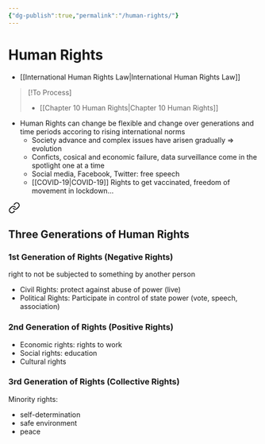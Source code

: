 ```yaml
---
{"dg-publish":true,"permalink":"/human-rights/"}
---
```


# Human Rights

- [[International Human Rights Law\|International Human Rights Law]]

>[!To Process]
>- [[Chapter 10 Human Rights\|Chapter 10 Human Rights]]


- Human Rights can change be flexible and change over generations and time periods accoring to rising international norms
	- Society advance and complex issues have arisen gradually => evolution
	- Conficts, cosical and economic failure, data surveillance come in the spotlight one at a time
	- Social media, Facebook, Twitter: free speech
	- [[COVID-19\|COVID-19]] Rights to get vaccinated, freedom of movement in lockdown...


<div class="transclusion internal-embed is-loaded"><a class="markdown-embed-link" href="/chapter-6-human-rights/#three-generations-of-human-rights" aria-label="Open link"><svg xmlns="http://www.w3.org/2000/svg" width="24" height="24" viewBox="0 0 24 24" fill="none" stroke="currentColor" stroke-width="2" stroke-linecap="round" stroke-linejoin="round" class="svg-icon lucide-link"><path d="M10 13a5 5 0 0 0 7.54.54l3-3a5 5 0 0 0-7.07-7.07l-1.72 1.71"></path><path d="M14 11a5 5 0 0 0-7.54-.54l-3 3a5 5 0 0 0 7.07 7.07l1.71-1.71"></path></svg></a><div class="markdown-embed">



## Three Generations of Human Rights

### 1st Generation of Rights (Negative Rights)

right to not be subjected to something by another person

- Civil Rights: protect against abuse of power (live)
- Political Rights: Participate in control of state power (vote, speech, association)

### 2nd Generation of Rights (Positive Rights)

- Economic rights: rights to work
- Social rights: education
- Cultural rights

### 3rd Generation of Rights (Collective Rights)

Minority rights:

- self-determination
- safe environment
- peace


</div></div>

